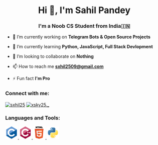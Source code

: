<h1 align="center">Hi 👋, I'm Sahil Pandey</h1>
<h3 align="center">I'm a Noob CS Student from India🇮🇳</h3>



- 🔭 I’m currently working on **Telegram Bots & Open Source Projects**

- 🌱 I’m currently learning **Python, JavaScript, Full Stack Devlopment**

- 👯 I’m looking to collaborate on **Nothing**

- 📫 How to reach me **sxhil2509@gmail.com**

- ⚡ Fun fact **I'm Pro**

<h3 align="left">Connect with me:</h3>
<p align="left">
<a href="https://twitter.com/sxhil25" target="blank"><img align="center" src="https://raw.githubusercontent.com/rahuldkjain/github-profile-readme-generator/master/src/images/icons/Social/twitter.svg" alt="sxhil25" height="30" width="40" /></a>
<a href="https://instagram.com/xsky25._" target="blank"><img align="center" src="https://raw.githubusercontent.com/rahuldkjain/github-profile-readme-generator/master/src/images/icons/Social/instagram.svg" alt="xsky25._" height="30" width="40" /></a>
</p>

<h3 align="left">Languages and Tools:</h3>
<p align="left"> <a href="https://www.cprogramming.com/" target="_blank" rel="noreferrer"> <img src="https://raw.githubusercontent.com/devicons/devicon/master/icons/c/c-original.svg" alt="c" width="40" height="40"/> </a> <a href="https://www.w3schools.com/cpp/" target="_blank" rel="noreferrer"> <img src="https://raw.githubusercontent.com/devicons/devicon/master/icons/cplusplus/cplusplus-original.svg" alt="cplusplus" width="40" height="40"/> </a> <a href="https://www.w3.org/html/" target="_blank" rel="noreferrer"> <img src="https://raw.githubusercontent.com/devicons/devicon/master/icons/html5/html5-original-wordmark.svg" alt="html5" width="40" height="40"/> </a> <a href="https://www.python.org" target="_blank" rel="noreferrer"> <img src="https://raw.githubusercontent.com/devicons/devicon/master/icons/python/python-original.svg" alt="python" width="40" height="40"/> </a> </p>
